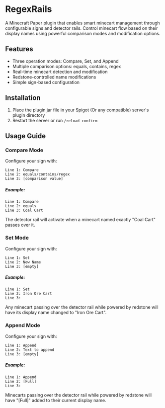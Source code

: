 # RegexRails

A Minecraft Paper plugin that enables smart minecart management through configurable signs and detector rails. Control minecart flow based on their display names using powerful comparison modes and modification options.

## Features

- Three operation modes: Compare, Set, and Append
- Multiple comparison options: equals, contains, regex
- Real-time minecart detection and modification
- Redstone-controlled name modifications
- Simple sign-based configuration

## Installation

1. Place the plugin jar file in your Spigot (Or any compatible) server's plugin directory
2. Restart the server or run `/reload confirm`

## Usage Guide

### Compare Mode

Configure your sign with:

```
Line 1: Compare
Line 2: equals/contains/regex
Line 3: [comparison value]
```
##### Example:

```
Line 1: Compare
Line 2: equals
Line 3: Coal Cart
```

The detector rail will activate when a minecart named exactly "Coal Cart" passes over it.

### Set Mode

Configure your sign with:
```
Line 1: Set
Line 2: New Name
Line 3: [empty]
```
##### Example:
```
Line 1: Set
Line 2: Iron Ore Cart
Line 3:
```
Any minecart passing over the detector rail while powered by redstone will have its display name changed to "Iron Ore Cart".

### Append Mode

Configure your sign with:
```
Line 1: Append
Line 2: Text to append
Line 3: [empty]
```
##### Example:
```
Line 1: Append
Line 2: [Full]
Line 3:
```
Minecarts passing over the detector rail while powered by redstone will have "[Full]" added to their current display name.